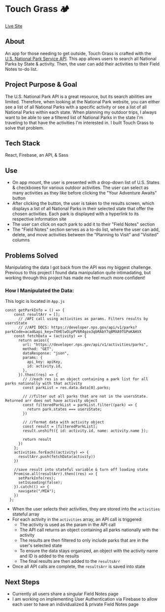 # Touch Grass 🏕️
<a href="https://itsoliviasparks-touch-grass.netlify.app">Live Site</a>

## About
An app for those needing to get outside, Touch Grass is crafted with the <a href="https://www.nps.gov/subjects/developer/api-documentation.htm">U.S. National Park Service API</a>.
This app allows users to search all National Parks by State & activity. Then, the user can add their activities to their Field Notes to-do list.

## Project Purpose & Goal
The U.S. National Park API is a great resource, but its search abilities are limited. Therefore, when looking at the National Park website, you can either see a list of all National Parks with a specific activity or see a list of all National Parks within each state. When planning my outdoor trips, I always want to be able to see a filtered list of National Parks in the state I'm traveling to that have the activities I'm interested in. I built Touch Grass to solve that problem.

## Tech Stack
React, Firebase, an API, & Sass

## Use
- On app mount, the user is presented with a drop-down list of U.S. States & checkboxes for various outdoor activities. The user can select as many activities as they like before clicking the "Your Adventure Awaits" button
- After clicking the button, the user is taken to the results screen, which displays a list of all National Parks in their selected state that offer the chosen activities. Each park is displayed with a hyperlink to its respective information site
- The user can click on each park to add it to their "Field Notes" section
- The "Field Notes" section serves as a to-do list, where the user can add, delete, and move activities between the "Planning to Visit" and "Visited" columns

## Problems Solved
Manipulating the data I got back from the API was my biggest challenge. Previous to this project I found data manipulation quite intimadating, but working through this project has made me feel much more confident!

### How I Manipulated the Data:
This logic is located in `App.js`
```
const getParkInfo = () => {
    const resultArr = [];
      // /API call using activities as params. Filters results by usersState
      // //API DOCS: https://developer.nps.gov/api/v1/parks?parkCode=acad&api_key=7XHElwOipPV6R4gzo3qbRAbY7q8MXA9TGPoKAHVX
    const fetchData = (activity) => {
      return axios({
        url: "https://developer.nps.gov/api/v1/activities/parks",
        method: "GET",
        dataResponse: "json",
        params: {
          api_key: apiKey,
          id: activity.id,
        },
      }).then((res) => {
        // //each res is an object containing a park list for all parks nationally with that activity
        const parkList = res.data.data[0].parks;

        // //filter out all parks that are not in the usersState. Returned arr does not have activity object
        const filteredParkList = parkList.filter((park) => {
          return park.states === usersState;
        })

        // //format data with activity object
        const result = [filteredParkList];
        result.unshift({ id: activity.id, name: activity.name });

        return result
      })
    };
    activities.forEach((activity) => {
      resultArr.push(fetchData(activity))
    })

    //save result into stateful variable & turn off loading state
    Promise.all(resultArr).then((res) => {
      setParkInfo(res);
      setIsLoading(false);
    }).catch(() => {
      navigate("/MIA");
    })
  };
```
- When the user selects their activities, they are stored into the `activities` stateful array
- For each activity in the `activities` array, an API call is triggered:
  - The activity is used as the param in the API call
  - The API call returns an object containing all parks nationally with the activity
  - The results are then filtered to only include parks that are in the user's selected state
  - To ensure the data stays organized, an object with the activity name and ID is added to the results
  - The final results are then added to the `resultsArr`
- Once all API calls are complete, the `resultsArr` is saved into state


## Next Steps
- Currently all users share a singular Field Notes page
- I am working on implementing User Authentication via Firebase to allow each user to have an individualized & private Field Notes page
